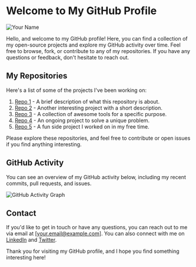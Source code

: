 # Welcome to My GitHub Profile

![Your Name](link_to_your_photo.jpg)

Hello, and welcome to my GitHub profile! Here, you can find a collection of my open-source projects and explore my GitHub activity over time. Feel free to browse, fork, or contribute to any of my repositories. If you have any questions or feedback, don't hesitate to reach out.

## My Repositories

Here's a list of some of the projects I've been working on:

1. [Repo 1](link_to_repo_1) - A brief description of what this repository is about.
2. [Repo 2](link_to_repo_2) - Another interesting project with a short description.
3. [Repo 3](link_to_repo_3) - A collection of awesome tools for a specific purpose.
4. [Repo 4](link_to_repo_4) - An ongoing project to solve a unique problem.
5. [Repo 5](link_to_repo_5) - A fun side project I worked on in my free time.

Please explore these repositories, and feel free to contribute or open issues if you find anything interesting.

## GitHub Activity

You can see an overview of my GitHub activity below, including my recent commits, pull requests, and issues.

![GitHub Activity Graph](link_to_activity_graph.png)

## Contact

If you'd like to get in touch or have any questions, you can reach out to me via email at [your.email@example.com]. You can also connect with me on [LinkedIn](https://www.linkedin.com/in/yourprofile) and [Twitter](https://twitter.com/yourhandle).

Thank you for visiting my GitHub profile, and I hope you find something interesting here!




